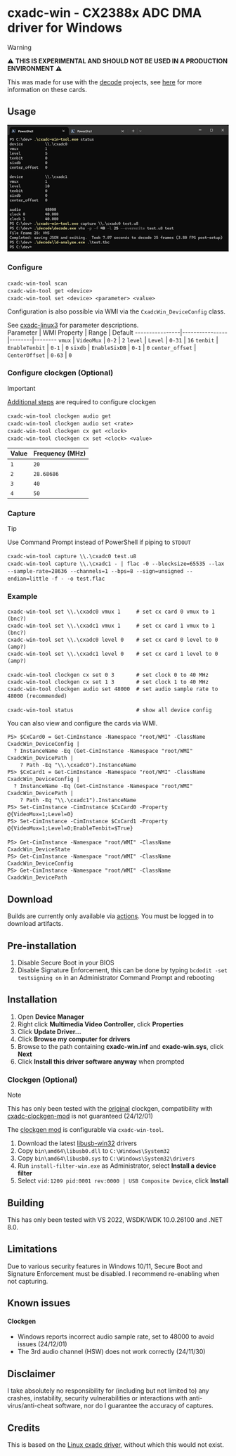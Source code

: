 ﻿# cxadc-win - CX2388x ADC DMA driver for Windows
> [!WARNING]  
> ⚠️ **THIS IS EXPERIMENTAL AND SHOULD NOT BE USED IN A PRODUCTION ENVIRONMENT** ⚠️  

This was made for use with the [decode](https://github.com/oyvindln/vhs-decode) projects, see [here](https://github.com/oyvindln/vhs-decode/wiki/CX-Cards) for more information on these cards.  

## Usage
![example capture](assets/example_usage_241201.png)  

### Configure
`cxadc-win-tool scan`  
`cxadc-win-tool get <device>`  
`cxadc-win-tool set <device> <parameter> <value>`  

Configuration is also possible via WMI via the `CxadcWin_DeviceConfig` class.  

See [cxadc-linux3](https://github.com/happycube/cxadc-linux3) for parameter descriptions.  
Parameter       | WMI Property   | Range  | Default 
----------------|----------------|--------|--------
`vmux`          | `VideoMux`     | `0-2`  | `2`
`level`         | `Level`        | `0-31` | `16`
`tenbit`        | `EnableTenbit` | `0-1`  | `0`
`sixdb`         | `EnableSixDB`  | `0-1`  | `0`
`center_offset` | `CenterOffset` | `0-63` | `0`

### Configure clockgen (Optional)
> [!IMPORTANT]  
> [Additional steps](#clockgen-optional) are required to configure clockgen  

`cxadc-win-tool clockgen audio get`  
`cxadc-win-tool clockgen audio set <rate>`  
`cxadc-win-tool clockgen cx get <clock>`  
`cxadc-win-tool clockgen cx set <clock> <value>`  

Value | Frequency (MHz)
------|----------------
`1`   | `20`
`2`   | `28.68686`
`3`   | `40`
`4`   | `50`

### Capture
> [!TIP]  
> Use Command Prompt instead of PowerShell if piping to `STDOUT`  

`cxadc-win-tool capture \\.\cxadc0 test.u8`  
`cxadc-win-tool capture \\.\cxadc1 - | flac -0 --blocksize=65535 --lax --sample-rate=28636 --channels=1 --bps=8 --sign=unsigned --endian=little -f - -o test.flac`  

### Example
```
cxadc-win-tool set \\.\cxadc0 vmux 1     # set cx card 0 vmux to 1 (bnc?)
cxadc-win-tool set \\.\cxadc1 vmux 1     # set cx card 1 vmux to 1 (bnc?)
cxadc-win-tool set \\.\cxadc0 level 0    # set cx card 0 level to 0 (amp?)
cxadc-win-tool set \\.\cxadc1 level 0    # set cx card 1 level to 0 (amp?)

cxadc-win-tool clockgen cx set 0 3       # set clock 0 to 40 MHz
cxadc-win-tool clockgen cx set 1 3       # set clock 1 to 40 MHz
cxadc-win-tool clockgen audio set 48000  # set audio sample rate to 48000 (recommended)

cxadc-win-tool status                    # show all device config
```

You can also view and configure the cards via WMI.
```
PS> $CxCard0 = Get-CimInstance -Namespace "root/WMI" -ClassName CxadcWin_DeviceConfig |
  ? InstanceName -Eq (Get-CimInstance -Namespace "root/WMI" CxadcWin_DevicePath |
    ? Path -Eq "\\.\cxadc0").InstanceName
PS> $CxCard1 = Get-CimInstance -Namespace "root/WMI" -ClassName CxadcWin_DeviceConfig |
  ? InstanceName -Eq (Get-CimInstance -Namespace "root/WMI" CxadcWin_DevicePath |
    ? Path -Eq "\\.\cxadc1").InstanceName
PS> Set-CimInstance -CimInstance $CxCard0 -Property @{VideoMux=1;Level=0}
PS> Set-CimInstance -CimInstance $CxCard1 -Property @{VideoMux=1;Level=0;EnableTenbit=$True}

PS> Get-CimInstance -Namespace "root/WMI" -ClassName CxadcWin_DeviceState
PS> Get-CimInstance -Namespace "root/WMI" -ClassName CxadcWin_DeviceConfig
PS> Get-CimInstance -Namespace "root/WMI" -ClassName CxadcWin_DevicePath
```

## Download
Builds are currently only available via [actions](https://github.com/JuniorIsAJitterbug/cxadc-win/actions). You must be logged in to download artifacts.  

## Pre-installation  
1. Disable Secure Boot in your BIOS  
2. Disable Signature Enforcement, this can be done by typing `bcdedit -set testsigning on` in an Administrator Command Prompt and rebooting  

## Installation
1. Open **Device Manager**  
2. Right click **Multimedia Video Controller**, click **Properties**  
3. Click **Update Driver...**  
4. Click **Browse my computer for drivers**  
5. Browse to the path containing **cxadc-win.inf** and **cxadc-win.sys**, click **Next**  
6. Click **Install this driver software anyway** when prompted

### Clockgen (Optional)
> [!NOTE]  
> This has only been tested with the [original](https://gitlab.com/wolfre/cxadc-clock-generator-audio-adc) clockgen, compatibility with [cxadc-clockgen-mod](https://github.com/namazso/cxadc-clockgen-mod) is not guaranteed (24/12/01)  

The [clockgen mod](https://github.com/oyvindln/vhs-decode/wiki/Clockgen-Mod) is configurable via `cxadc-win-tool`.  
1. Download the latest [libusb-win32](https://github.com/mcuee/libusb-win32) drivers  
2. Copy `bin\amd64\libusb0.dll` to `C:\Windows\System32`  
3. Copy `bin\amd64\libusb0.sys` to `C:\Windows\System32\drivers`  
4. Run `install-filter-win.exe` as Administrator, select **Install a device filter**  
5. Select `vid:1209 pid:0001 rev:0000 | USB Composite Device`, click **Install**	 

## Building
This has only been tested with VS 2022, WSDK/WDK 10.0.26100 and .NET 8.0.  

## Limitations
Due to various security features in Windows 10/11, Secure Boot and Signature Enforcement must be disabled. I recommend re-enabling when not capturing.  

## Known issues
#### Clockgen
- Windows reports incorrect audio sample rate, set to 48000 to avoid issues (24/12/01)
- The 3rd audio channel (HSW) does not work correctly (24/11/30) 

## Disclaimer
I take absolutely no responsibility for (including but not limited to) any crashes, instability, security vulnerabilities or interactions with anti-virus/anti-cheat software, nor do I guarantee the accuracy of captures.  

## Credits
This is based on the [Linux cxadc driver](https://github.com/happycube/cxadc-linux3), without which this would not exist.  